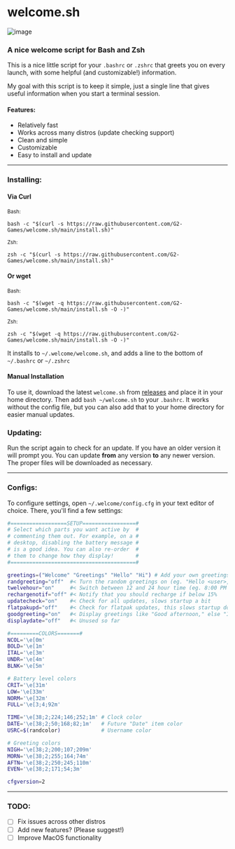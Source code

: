 # welcome.sh
![image](https://user-images.githubusercontent.com/72430668/190891298-c08c8ad8-9270-4549-b3ae-85e48ae2748b.png)

### A nice welcome script for Bash and Zsh
This is a nice little script for your `.bashrc` or `.zshrc` that greets you on every launch, with some helpful (and customizable!) information.

My goal with this script is to keep it simple, just a single line that gives useful information when you start a terminal session.

#### Features:
- Relatively fast
- <span title="Please let me know of other things to support!">Works across many distros (update checking support)</span>
- Clean and simple
- Customizable
- Easy to install and update
<hr>

### Installing:
#### Via Curl
<sub>Bash:</sub>
```
bash -c "$(curl -s https://raw.githubusercontent.com/G2-Games/welcome.sh/main/install.sh)"
``` 
<sub>Zsh:</sub>
```
zsh -c "$(curl -s https://raw.githubusercontent.com/G2-Games/welcome.sh/main/install.sh)"
```
#### Or wget
<sub>Bash:</sub>
```
bash -c "$(wget -q https://raw.githubusercontent.com/G2-Games/welcome.sh/main/install.sh -O -)"
```
<sub>Zsh:</sub>
```
zsh -c "$(wget -q https://raw.githubusercontent.com/G2-Games/welcome.sh/main/install.sh -O -)"
```

It installs to `~/.welcome/welcome.sh`, and adds a line to the bottom of `~/.bashrc` or `~/.zshrc`

#### Manual Installation
To use it, download the latest `welcome.sh` from <a href="https://github.com/G2-Games/welcome.sh/releases">releases</a> and place it in your home directory. Then add `bash ~/welcome.sh` to your `.bashrc`. It works without the config file, but you can also add that to your home directory for easier manual updates.

### Updating:
Run the script again to check for an update. If you have an older version it will prompt you. You can update **from** any version **to** any newer version. The proper files will be downloaded as necessary.

<hr>

### Configs:
To configure settings, open `~/.welcome/config.cfg` in your text editor of choice. There, you'll find a few settings:

```bash
#==================SETUP=================#
# Select which parts you want active by  #
# commenting them out. For example, on a #
# desktop, disabling the battery message #
# is a good idea. You can also re-order  #
# them to change how they display!       #
#========================================#

greetings=("Welcome" "Greetings" "Hello" "Hi") # Add your own greetings!
randgreeting="off"  #< Turn the random greetings on (eg. "Hello <user>, Hi <user>")
twelvehour="on"     #< Switch between 12 and 24 hour time (eg. 8:00 PM vs 20:00)
rechargenotif="off" #< Notify that you should recharge if below 15%
updatecheck="on"    #< Check for all updates, slows startup a bit
flatpakupd="off"    #< Check for flatpak updates, this slows startup down A LOT
goodgreeting="on"   #< Display greetings like "Good afternoon," else "It's afternoon"
displaydate="off"   #< Unused so far

#=========COLORS=======#
NCOL='\e[0m'
BOLD='\e[1m'
ITAL='\e[3m'
UNDR='\e[4m'
BLNK='\e[5m'

# Battery level colors
CRIT='\e[31m'
LOW='\e[33m'
NORM='\e[32m'
FULL='\e[3;4;92m'

TIME='\e[38;2;224;146;252;1m' # Clock color
DATE='\e[38;2;50;168;82;1m'   # Future "Date" item color
USRC=$(randcolor)             # Username color

# Greeting colors
NIGH='\e[38;2;200;107;209m'
MORN='\e[38;2;255;164;74m'
AFTN='\e[38;2;250;245;110m'
EVEN='\e[38;2;171;54;3m'

cfgversion=2
```
<hr>

### TODO:
- [ ] Fix issues across other distros
- [ ] Add new features? (Please suggest!)
- [ ] Improve MacOS functionality
